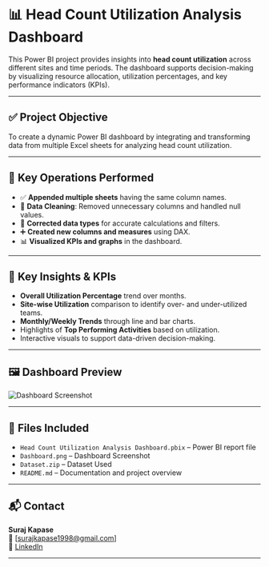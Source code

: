 # 📊 Head Count Utilization Analysis Dashboard

This Power BI project provides insights into **head count utilization** across different sites and time periods. The dashboard supports decision-making by visualizing resource allocation, utilization percentages, and key performance indicators (KPIs).

---

## ✅ Project Objective

To create a dynamic Power BI dashboard by integrating and transforming data from multiple Excel sheets for analyzing head count utilization.

---

## 🔧 Key Operations Performed

- ✅ **Appended multiple sheets** having the same column names.
- 🧹 **Data Cleaning**: Removed unnecessary columns and handled null values.
- 🔁 **Corrected data types** for accurate calculations and filters.
- ➕ **Created new columns and measures** using DAX.
- 📊 **Visualized KPIs and graphs** in the dashboard.

---

## 📌 Key Insights & KPIs

- **Overall Utilization Percentage** trend over months.
- **Site-wise Utilization** comparison to identify over- and under-utilized teams.
- **Monthly/Weekly Trends** through line and bar charts.
- Highlights of **Top Performing Activities** based on utilization.
- Interactive visuals to support data-driven decision-making.

---

## 🖼️ Dashboard Preview

![Dashboard Screenshot](https://1drv.ms/i/c/8e86003e59d83943/EYdbb63blg9HjVKRZFpMnaEBAVb92RirnF9rgcPTz02JsA?e=O27K4m)

---

## 📁 Files Included

- `Head Count Utilization Analysis Dashboard.pbix` – Power BI report file
- `Dashboard.png` – Dashboard Screenshot
- `Dataset.zip` – Dataset Used
- `README.md` – Documentation and project overview

---

## 📬 Contact

**Suraj Kapase**  
📧 [surajkapase1998@gmail.com]  
📎 [LinkedIn](http://www.linkedin.com/in/surajkapase)  

---

